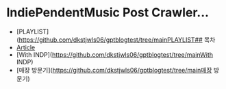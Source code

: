 # IndiePendentMusic Post Crawler...

- [PLAYLIST](https://github.com/dkstjwls06/gptblogtest/tree/mainPLAYLIST## 목차
- [Article](https://github.com/dkstjwls06/gptblogtest/tree/mainArticle)
- [With INDP](https://github.com/dkstjwls06/gptblogtest/tree/mainWith INDP)
- [매장 방문기](https://github.com/dkstjwls06/gptblogtest/tree/main매장 방문기)